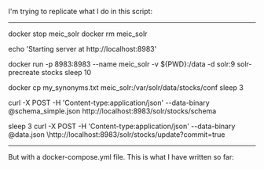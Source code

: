 I'm trying to replicate what I do in this script:

_____________________
docker stop meic_solr
docker rm meic_solr

echo 'Starting server at http://localhost:8983'

docker run -p 8983:8983 --name meic_solr -v ${PWD}:/data -d solr:9 solr-precreate stocks
sleep 10

docker cp my_synonyms.txt meic_solr:/var/solr/data/stocks/conf
sleep 3


curl -X POST -H 'Content-type:application/json' --data-binary @schema_simple.json http://localhost:8983/solr/stocks/schema

sleep 3
curl -X POST -H 'Content-type:application/json' \--data-binary @data.json \http://localhost:8983/solr/stocks/update?commit=true
__________________

But with a docker-compose.yml file.
This is what I have written so far:

